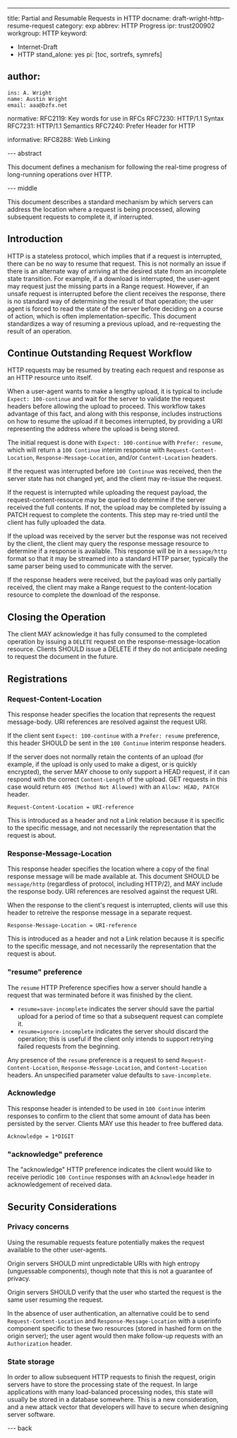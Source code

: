 ---
title: Partial and Resumable Requests in HTTP
docname: draft-wright-http-resume-request
category: exp
abbrev: HTTP Progress
ipr: trust200902
workgroup: HTTP
keyword:
  - Internet-Draft
  - HTTP
stand_alone: yes
pi: [toc, sortrefs, symrefs]

author:
 -
    ins: A. Wright
    name: Austin Wright
    email: aaa@bzfx.net

normative:
  RFC2119: Key words for use in RFCs
  RFC7230: HTTP/1.1 Syntax
  RFC7231: HTTP/1.1 Semantics
  RFC7240: Prefer Header for HTTP

informative:
  RFC8288: Web Linking

--- abstract

This document defines a mechanism for following the real-time progress of long-running operations over HTTP.

--- middle

This document describes a standard mechanism by which servers can address the location where a request is being processed, allowing subsequent requests to complete it, if interrupted.


## Introduction

HTTP is a stateless protocol, which implies that if a request is interrupted, there can be no way to resume that request.
This is not normally an issue if there is an alternate way of arriving at the desired state from an incomplete state transition.
For example, if a download is interrupted, the user-agent may request just the missing parts in a Range request.
However, if an unsafe request is interrupted before the client receives the response, there is no standard way of determining the result of that operation;
the user agent is forced to read the state of the server before deciding on a course of action, which is often implementation-specific.
This document standardizes a way of resuming a previous upload, and re-requesting the result of an operation.


 ## Continue Outstanding Request Workflow

HTTP requests may be resumed by treating each request and response as an HTTP resource unto itself.

When a user-agent wants to make a lengthy upload, it is typical to include `Expect: 100-continue` and wait for the server to validate the request headers before allowing the upload to proceed. This workflow takes advantage of this fact, and along with this response, includes instructions on how to resume the upload if it becomes interrupted, by providing a URI representing the address where the upload is being stored.

The initial request is done with `Expect: 100-continue` with `Prefer: resume`, which will return a `100 Continue` interim response with `Request-Content-Location`, `Response-Message-Location`, and/or `Content-Location` headers.

If the request was interrupted before `100 Continue` was received, then the server state has not changed yet, and the client may re-issue the request.

If the request is interrupted while uploading the request payload, the request-content-resource may be queried to determine if the server received the full contents. If not, the upload may be completed by issuing a PATCH request to complete the contents. This step may re-tried until the client has fully uploaded the data.

If the upload was received by the server but the response was not received by the client, the client may query the response message resource to determine if a response is available. This response will be in a `message/http` format so that it may be streamed into a standard HTTP parser, typically the same parser being used to communicate with the server.

If the response headers were received, but the payload was only partially received, the client may make a Range request to the content-location resource to complete the download of the response.


## Closing the Operation

The client MAY acknowledge it has fully consumed to the completed operation by issuing a `DELETE` request on the response-message-location resource. Clients SHOULD issue a DELETE if they do not anticipate needing to request the document in the future.


## Registrations

### Request-Content-Location

This response header specifies the location that represents the request message-body. URI references are resolved against the request URI.

If the client sent `Expect: 100-continue` with a `Prefer: resume` preference, this header SHOULD be sent in the `100 Continue` interim response headers.

If the server does not normally retain the contents of an upload (for example, if the upload is only used to make a digest, or is quickly encrypted), the server MAY choose to only support a HEAD request, if it can respond with the correct `Content-Length` of the upload. GET requests in this case would return `405 (Method Not Allowed)` with an `Allow: HEAD, PATCH` header.

~~~abnf
Request-Content-Location = URI-reference
~~~

This is introduced as a header and not a Link relation because it is specific to the specific message, and not necessarily the representation that the request is about.


### Response-Message-Location

This response header specifies the location where a copy of the final response message will be made available at. This document SHOULD be `message/http` (regardless of protocol, including HTTP/2), and MAY include the response body.  URI references are resolved against the request URI.

When the response to the client's request is interrupted, clients will use this header to retreive the response message in a separate request.

~~~abnf
Response-Message-Location = URI-reference
~~~

This is introduced as a header and not a Link relation because it is specific to the specific message, and not necessarily the representation that the request is about.


### "resume" preference

The `resume` HTTP Preference specifies how a server should handle a request that was terminated before it was finished by the client.

* `resume=save-incomplete` indicates the server should save the partial upload for a period of time so that a subsequent request can complete it.
* `resume=ignore-incomplete` indicates the server should discard the operation; this is useful if the client only intends to support retrying failed requests from the beginning.

Any presence of the `resume` preference is a request to send `Request-Content-Location`, `Response-Message-Location`, and `Content-Location` headers. An unspecified parameter value defaults to `save-incomplete`.


### Acknowledge

This response header is intended to be used in `100 Continue` interim responses to confirm to the client that some amount of data has been persisted by the server. Clients MAY use this header to free buffered data.

~~~abnf
Acknowledge = 1*DIGIT
~~~


### "acknowledge" preference

The "acknowledge" HTTP preference indicates the client would like to receive periodic `100 Continue` responses with an `Acknowledge` header in acknowledgement of received data.


## Security Considerations

### Privacy concerns

Using the resumable requests feature potentially makes the request available to the other user-agents.

Origin servers SHOULD mint unpredictable URIs with high entropy (unguessable components), though note that this is not a guarantee of privacy.

Origin servers SHOULD verify that the user who started the request is the same user resuming the request.

In the absence of user authentication, an alternative could be to send `Request-Content-Location` and `Response-Message-Location` with a userinfo component specific to these two resources (stored in hashed form on the origin server); the user agent would then make follow-up requests with an `Authorization` header.

### State storage

In order to allow subsequent HTTP requests to finish the request, origin servers have to store the processing state of the request. In large applications with many load-balanced processing nodes, this state will usually be stored in a database somewhere. This is a new consideration, and a new attack vector that developers will have to secure when designing server software.


--- back
